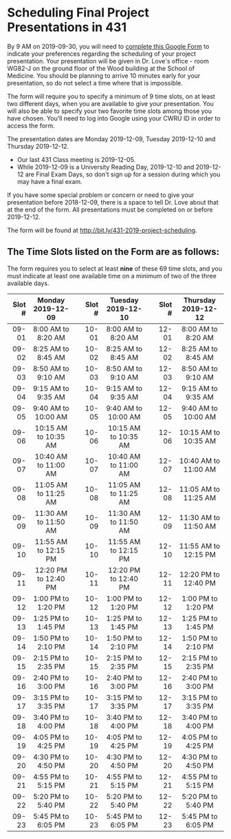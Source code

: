 # Scheduling Final Project Presentations in 431

By 9 AM on 2019-09-30, you will need to [complete this Google Form](http://bit.ly/431-2019-project-scheduling) to indicate your preferences regarding the scheduling of your project presentation. Your presentation will be given in Dr. Love's office - room WG82-J on the ground floor of the Wood building at the School of Medicine. You should be planning to arrive 10 minutes early for your presentation, so do not select a time where that is impossible.

The form will require you to specify a minimum of 9 time slots, on at least two different days, when you are available to give your presentation. You will also be able to specify your two favorite time slots among those you have chosen. You’ll need to log into Google using your CWRU ID in order to access the form. 

The presentation dates are Monday 2019-12-09, Tuesday 2019-12-10 and Thursday 2019-12-12. 

- Our last 431 Class meeting is 2019-12-05. 
- While 2019-12-09 is a University Reading Day, 2019-12-10 and 2019-12-12 are Final Exam Days, so don't sign up for a session during which you may have a final exam. 

If you have some special problem or concern or need to give your presentation before 2018-12-09, there is a space to tell Dr. Love about that at the end of the form. All presentations must be completed on or before 2019-12-12.

The form will be found at http://bit.ly/431-2019-project-scheduling.

## The Time Slots listed on the Form are as follows:

The form requires you to select at least **nine** of these 69 time slots, and you must indicate at least one available time on a minimum of two of the three available days.

Slot # | Monday 2019-12-09 | | Slot # | Tuesday 2019-12-10 | | Slot # | Thursday 2019-12-12
-----: | :-----------: | -- | -----: | :------------: | -- | -----: | :------------:
09-01 | 8:00 AM to 8:20 AM | | 10-01 | 8:00 AM to 8:20 AM | | 12-01 | 8:00 AM to 8:20 AM
09-02 | 8:25 AM to 8:45 AM | | 10-02 | 8:25 AM to 8:45 AM | | 12-02 | 8:25 AM to 8:45 AM
09-03 | 8:50 AM to 9:10 AM | | 10-03 | 8:50 AM to 9:10 AM | | 12-03 | 8:50 AM to 9:10 AM
09-04 | 9:15 AM to 9:35 AM | | 10-04 | 9:15 AM to 9:35 AM | | 12-04 | 9:15 AM to 9:35 AM
09-05 | 9:40 AM to 10:00 AM | | 10-05 | 9:40 AM to 10:00 AM | | 12-05 | 9:40 AM to 10:00 AM
09-06 | 10:15 AM to 10:35 AM | | 10-06 | 10:15 AM to 10:35 AM | | 12-06 | 10:15 AM to 10:35 AM
09-07 | 10:40 AM to 11:00 AM | | 10-07 | 10:40 AM to 11:00 AM | | 12-07 | 10:40 AM to 11:00 AM
09-08 | 11:05 AM to 11:25 AM | | 10-08 | 11:05 AM to 11:25 AM | | 12-08 | 11:05 AM to 11:25 AM
09-09 | 11:30 AM to 11:50 AM | | 10-09 | 11:30 AM to 11:50 AM | | 12-09 | 11:30 AM to 11:50 AM
09-10 | 11:55 AM to 12:15 PM | | 10-10 | 11:55 AM to 12:15 PM | | 12-10 | 11:55 AM to 12:15 PM
09-11 | 12:20 PM to 12:40 PM | | 10-11 | 12:20 PM to 12:40 PM | | 12-11 | 12:20 PM to 12:40 PM
09-12 | 1:00 PM to 1:20 PM | | 10-12 | 1:00 PM to 1:20 PM | | 12-12 | 1:00 PM to 1:20 PM
09-13 | 1:25 PM to 1:45 PM | | 10-13 | 1:25 PM to 1:45 PM | | 12-13 | 1:25 PM to 1:45 PM
09-14 | 1:50 PM to 2:10 PM | | 10-14 | 1:50 PM to 2:10 PM | | 12-14 | 1:50 PM to 2:10 PM
09-15 | 2:15 PM to 2:35 PM | | 10-15 | 2:15 PM to 2:35 PM | | 12-15 | 2:15 PM to 2:35 PM
09-16 | 2:40 PM to 3:00 PM | | 10-16 | 2:40 PM to 3:00 PM | | 12-16 | 2:40 PM to 3:00 PM
09-17 | 3:15 PM to 3:35 PM | | 10-17 | 3:15 PM to 3:35 PM | | 12-17 | 3:15 PM to 3:35 PM
09-18 | 3:40 PM to 4:00 PM | | 10-18 | 3:40 PM to 4:00 PM | | 12-18 | 3:40 PM to 4:00 PM
09-19 | 4:05 PM to 4:25 PM | | 10-19 | 4:05 PM to 4:25 PM | | 12-19 | 4:05 PM to 4:25 PM
09-20 | 4:30 PM to 4:50 PM | | 10-20 | 4:30 PM to 4:50 PM | | 12-20 | 4:30 PM to 4:50 PM
09-21 | 4:55 PM to 5:15 PM | | 10-21 | 4:55 PM to 5:15 PM | | 12-21 | 4:55 PM to 5:15 PM
09-22 | 5:20 PM to 5:40 PM | | 10-22 | 5:20 PM to 5:40 PM | | 12-22 | 5:20 PM to 5:40 PM
09-23 | 5:45 PM to 6:05 PM | | 10-23 | 5:45 PM to 6:05 PM | | 12-23 | 5:45 PM to 6:05 PM

